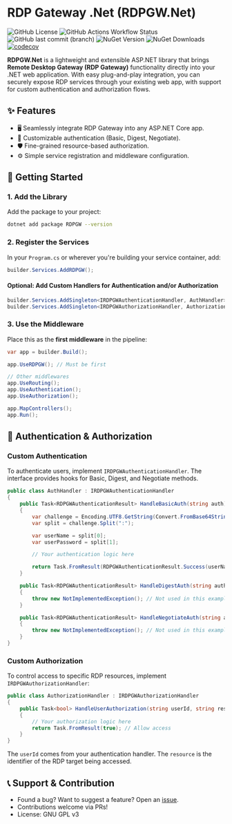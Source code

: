 # RDP Gateway .Net (RDPGW.Net)
![GitHub License](https://img.shields.io/github/license/mkenfenheuer/rdpgw.net)
 ![GitHub Actions Workflow Status](https://img.shields.io/github/actions/workflow/status/mkenfenheuer/rdpgw.net/dotnet.yml) ![GitHub last commit (branch)](https://img.shields.io/github/last-commit/mkenfenheuer/rdpgw.net/main) ![NuGet Version](https://img.shields.io/nuget/v/RDPGW) ![NuGet Downloads](https://img.shields.io/nuget/dt/RDPGW) [![codecov](https://codecov.io/github/mKenfenheuer/rdpgw.net/branch/main/graph/badge.svg?token=ZON2D3YG89)](https://codecov.io/github/mKenfenheuer/rdpgw.net)





**RDPGW.Net** is a lightweight and extensible ASP.NET library that brings **Remote Desktop Gateway (RDP Gateway)** functionality directly into your .NET web application. With easy plug-and-play integration, you can securely expose RDP services through your existing web app, with support for custom authentication and authorization flows.


## ✨ Features

- 🖥️ Seamlessly integrate RDP Gateway into any ASP.NET Core app.
- 🔐 Customizable authentication (Basic, Digest, Negotiate).
- 🛡️ Fine-grained resource-based authorization.
- ⚙️ Simple service registration and middleware configuration.


## 🚀 Getting Started

### 1. Add the Library

Add the package to your project:

```bash
dotnet add package RDPGW --version 
```

### 2. Register the Services

In your `Program.cs` or wherever you're building your service container, add:

```csharp
builder.Services.AddRDPGW();
```

#### Optional: Add Custom Handlers for Authentication and/or Authorization

```csharp
builder.Services.AddSingleton<IRDPGWAuthenticationHandler, AuthHandler>();
builder.Services.AddSingleton<IRDPGWAuthorizationHandler, AuthorizationHandler>();
```

### 3. Use the Middleware

Place this as the **first middleware** in the pipeline:

```csharp
var app = builder.Build();

app.UseRDPGW(); // Must be first

// Other middlewares
app.UseRouting();
app.UseAuthentication();
app.UseAuthorization();

app.MapControllers();
app.Run();
```

## 🔐 Authentication & Authorization

### Custom Authentication

To authenticate users, implement `IRDPGWAuthenticationHandler`. The interface provides hooks for Basic, Digest, and Negotiate methods.

```csharp
public class AuthHandler : IRDPGWAuthenticationHandler
{
    public Task<RDPGWAuthenticationResult> HandleBasicAuth(string auth)
    {
        var challenge = Encoding.UTF8.GetString(Convert.FromBase64String(auth));
        var split = challenge.Split(":");

        var userName = split[0];
        var userPassword = split[1];

        // Your authentication logic here

        return Task.FromResult(RDPGWAuthenticationResult.Success(userName));
    }

    public Task<RDPGWAuthenticationResult> HandleDigestAuth(string auth)
    {
        throw new NotImplementedException(); // Not used in this example.
    }

    public Task<RDPGWAuthenticationResult> HandleNegotiateAuth(string auth)
    {
        throw new NotImplementedException(); // Not used in this example.
    }
}
```

### Custom Authorization

To control access to specific RDP resources, implement `IRDPGWAuthorizationHandler`:

```csharp
public class AuthorizationHandler : IRDPGWAuthorizationHandler
{
    public Task<bool> HandleUserAuthorization(string userId, string resource)
    {
        // Your authorization logic here
        return Task.FromResult(true); // Allow access
    }
}
```

The `userId` comes from your authentication handler. The `resource` is the identifier of the RDP target being accessed.


## 📞 Support & Contribution

- Found a bug? Want to suggest a feature? Open an [issue](https://github.com/mKenfenheuer/rdpgw.net/issues).
- Contributions welcome via PRs!
- License: GNU GPL v3